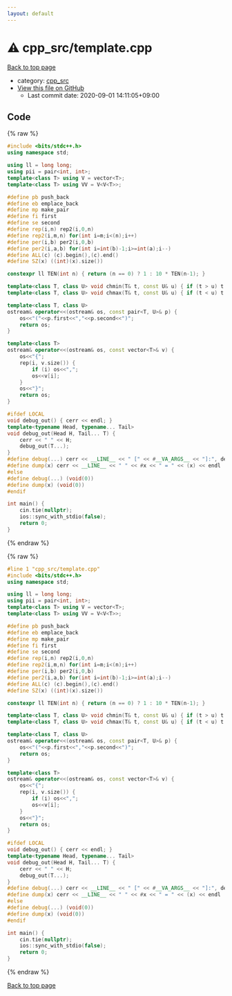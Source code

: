 ```yaml
---
layout: default
---
```


<!-- mathjax config similar to math.stackexchange -->
<script type="text/javascript" async
  src="https://cdnjs.cloudflare.com/ajax/libs/mathjax/2.7.5/MathJax.js?config=TeX-MML-AM_CHTML">
</script>
<script type="text/x-mathjax-config">
  MathJax.Hub.Config({
    TeX: { equationNumbers: { autoNumber: "AMS" }},
    tex2jax: {
      inlineMath: [ ['$','$'] ],
      processEscapes: true
    },
    "HTML-CSS": { matchFontHeight: false },
    displayAlign: "left",
    displayIndent: "2em"
  });
</script>

<script type="text/javascript" src="https://cdnjs.cloudflare.com/ajax/libs/jquery/3.4.1/jquery.min.js"></script>
<script src="https://cdn.jsdelivr.net/npm/jquery-balloon-js@1.1.2/jquery.balloon.min.js" integrity="sha256-ZEYs9VrgAeNuPvs15E39OsyOJaIkXEEt10fzxJ20+2I=" crossorigin="anonymous"></script>
<script type="text/javascript" src="../../assets/js/copy-button.js"></script>
<link rel="stylesheet" href="../../assets/css/copy-button.css" />


# :warning: cpp_src/template.cpp

<a href="../../index.html">Back to top page</a>

* category: <a href="../../index.html#9a58b284f26bf03008f1a9518086b10c">cpp_src</a>
* <a href="{{ site.github.repository_url }}/blob/master/cpp_src/template.cpp">View this file on GitHub</a>
    - Last commit date: 2020-09-01 14:11:05+09:00




## Code

<a id="unbundled"></a>
{% raw %}
```cpp
#include <bits/stdc++.h>
using namespace std;

using ll = long long;
using pii = pair<int, int>;
template<class T> using V = vector<T>;
template<class T> using VV = V<V<T>>;

#define pb push_back
#define eb emplace_back
#define mp make_pair
#define fi first
#define se second
#define rep(i,n) rep2(i,0,n)
#define rep2(i,m,n) for(int i=m;i<(n);i++)
#define per(i,b) per2(i,0,b)
#define per2(i,a,b) for(int i=int(b)-1;i>=int(a);i--)
#define ALL(c) (c).begin(),(c).end()
#define SZ(x) ((int)(x).size())

constexpr ll TEN(int n) { return (n == 0) ? 1 : 10 * TEN(n-1); }

template<class T, class U> void chmin(T& t, const U& u) { if (t > u) t = u; }
template<class T, class U> void chmax(T& t, const U& u) { if (t < u) t = u; }

template<class T, class U>
ostream& operator<<(ostream& os, const pair<T, U>& p) {
	os<<"("<<p.first<<","<<p.second<<")";
	return os;
}

template<class T>
ostream& operator<<(ostream& os, const vector<T>& v) {
	os<<"{";
	rep(i, v.size()) {
		if (i) os<<",";
		os<<v[i];
	}
	os<<"}";
	return os;
}

#ifdef LOCAL
void debug_out() { cerr << endl; }
template<typename Head, typename... Tail>
void debug_out(Head H, Tail... T) {
	cerr << " " << H;
	debug_out(T...);
}
#define debug(...) cerr << __LINE__ << " [" << #__VA_ARGS__ << "]:", debug_out(__VA_ARGS__)
#define dump(x) cerr << __LINE__ << " " << #x << " = " << (x) << endl
#else
#define debug(...) (void(0))
#define dump(x) (void(0))
#endif

int main() {
	cin.tie(nullptr);
	ios::sync_with_stdio(false);
	return 0;
}
```
{% endraw %}

<a id="bundled"></a>
{% raw %}
```cpp
#line 1 "cpp_src/template.cpp"
#include <bits/stdc++.h>
using namespace std;

using ll = long long;
using pii = pair<int, int>;
template<class T> using V = vector<T>;
template<class T> using VV = V<V<T>>;

#define pb push_back
#define eb emplace_back
#define mp make_pair
#define fi first
#define se second
#define rep(i,n) rep2(i,0,n)
#define rep2(i,m,n) for(int i=m;i<(n);i++)
#define per(i,b) per2(i,0,b)
#define per2(i,a,b) for(int i=int(b)-1;i>=int(a);i--)
#define ALL(c) (c).begin(),(c).end()
#define SZ(x) ((int)(x).size())

constexpr ll TEN(int n) { return (n == 0) ? 1 : 10 * TEN(n-1); }

template<class T, class U> void chmin(T& t, const U& u) { if (t > u) t = u; }
template<class T, class U> void chmax(T& t, const U& u) { if (t < u) t = u; }

template<class T, class U>
ostream& operator<<(ostream& os, const pair<T, U>& p) {
	os<<"("<<p.first<<","<<p.second<<")";
	return os;
}

template<class T>
ostream& operator<<(ostream& os, const vector<T>& v) {
	os<<"{";
	rep(i, v.size()) {
		if (i) os<<",";
		os<<v[i];
	}
	os<<"}";
	return os;
}

#ifdef LOCAL
void debug_out() { cerr << endl; }
template<typename Head, typename... Tail>
void debug_out(Head H, Tail... T) {
	cerr << " " << H;
	debug_out(T...);
}
#define debug(...) cerr << __LINE__ << " [" << #__VA_ARGS__ << "]:", debug_out(__VA_ARGS__)
#define dump(x) cerr << __LINE__ << " " << #x << " = " << (x) << endl
#else
#define debug(...) (void(0))
#define dump(x) (void(0))
#endif

int main() {
	cin.tie(nullptr);
	ios::sync_with_stdio(false);
	return 0;
}

```
{% endraw %}

<a href="../../index.html">Back to top page</a>

